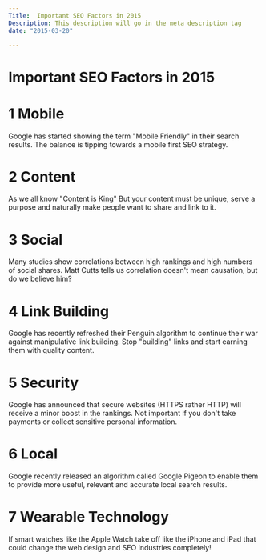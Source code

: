 ```yaml
---
Title:  Important SEO Factors in 2015
Description: This description will go in the meta description tag
date: "2015-03-20"

---
```


# Important SEO Factors in 2015

# 1 Mobile

Google has started showing the term "Mobile Friendly" in their search results. The balance is tipping towards a mobile first SEO strategy.

# 2 Content

As we all know "Content is King" But your content must be unique, serve a purpose and naturally make people want to share and link to it.

# 3 Social

Many studies show correlations between high rankings and high numbers of social shares. Matt Cutts tells us correlation doesn't mean causation, but do we believe him?

# 4 Link Building

Google has recently refreshed their Penguin algorithm to continue their war against manipulative link building. Stop "building" links and start earning them with quality content.

# 5 Security

Google has announced that secure websites (HTTPS rather HTTP) will receive a minor boost in the rankings. Not important if you don't take payments or collect sensitive personal information.

# 6 Local

Google recently released an algorithm called Google Pigeon to enable them to provide more useful, relevant and accurate local search results.

# 7 Wearable Technology

If smart watches like the Apple Watch take off like the iPhone and iPad that could change the web design and SEO industries completely!



